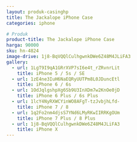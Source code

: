 ```yaml
---
layout: produk-casinghp
title: The Jackalope iPhone Case
categories: iphone

# Produk
product-title: The Jackalope iPhone Case
harga: 90000
sku: hn-4824
image-drive: 1j8-BqVQQlCulhgwnkDWe6Z48M4JLiFA3
gallery:
  - url: 1LgT9I9qA1GRrXVP7sI6e4t_rZRvnrLit
    title: iPhone 5 / 5s / SE
  - url: 1zE4ne3IuH6NaEQRyUUTPm8L0JDuncEtl
    title: iPhone 6 / 6s
  - url: 1OdJqlgshpXg6Sb9U3InXDm7w2KnOe0jD
    title: iPhone 6 Plus / 6s Plus
  - url: 1lcY4NyRXWCYinWO8AFgT-tzJvbjhLfd-
    title: iPhone 7 / 8
  - url: 1q2Fo2nm4djsS7YNd6LMyRKwIIRRKgOUm
    title: iPhone 7 Plus / 8 Plus
  - url: 1j8-BqVQQlCulhgwnkDWe6Z48M4JLiFA3
    title: iPhone X
---
```

